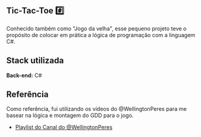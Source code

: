 ## Tic-Tac-Toe #️⃣

Conhecido também como "Jogo da velha", esse pequeno projeto teve o propósito de colocar em prática a lógica de programação com a linguagem C#. 

## Stack utilizada

**Back-end:** C#


## Referência

Como referência, fui utilizando os vídeos do @WellingtonPeres para me basear na lógica e montagem do GDD para o jogo.

 - [Playlist do Canal do @WellingtonPeres](https://www.youtube.com/playlist?list=PLjp0LSl3uqVdWWT0Gt0kItugEn_qCjGnR)



